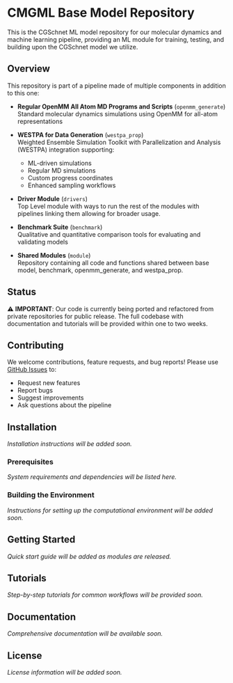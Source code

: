 # CMGML Base Model Repository

This is the CGSchnet ML model repository for our molecular dynamics and machine learning pipeline, providing an ML module for training, testing, and building upon the CGSchnet model we utilize.

## Overview

This repository is part of a pipeline made of multiple components in addition to this one:

* **Regular OpenMM All Atom MD Programs and Scripts** (`openmm_generate`)  
  Standard molecular dynamics simulations using OpenMM for all-atom representations

* **WESTPA for Data Generation** (`westpa_prop`)  
  Weighted Ensemble Simulation Toolkit with Parallelization and Analysis (WESTPA) integration supporting:
  - ML-driven simulations
  - Regular MD simulations
  - Custom progress coordinates
  - Enhanced sampling workflows

* **Driver Module** (`drivers`)  
  Top Level module with ways to run the rest of the modules with pipelines linking them allowing for broader usage.

* **Benchmark Suite** (`benchmark`)  
  Qualitative and quantitative comparison tools for evaluating and validating models

* **Shared Modules** (`module`)  
  Repository containing all code and functions shared between base model, benchmark, openmm_generate, and westpa_prop.

## Status

⚠️ **IMPORTANT**: Our code is currently being ported and refactored from private repositories for public release. The full codebase with documentation and tutorials will be provided within one to two weeks.

## Contributing

We welcome contributions, feature requests, and bug reports! Please use [GitHub Issues](../../issues) to:
- Request new features
- Report bugs
- Suggest improvements
- Ask questions about the pipeline

## Installation

*Installation instructions will be added soon.*

### Prerequisites

*System requirements and dependencies will be listed here.*

### Building the Environment

*Instructions for setting up the computational environment will be added soon.*

## Getting Started

*Quick start guide will be added as modules are released.*

## Tutorials

*Step-by-step tutorials for common workflows will be provided soon.*

## Documentation

*Comprehensive documentation will be available soon.*

## License

*License information will be added soon.*

